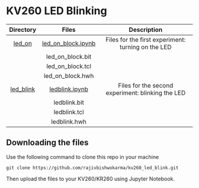 # KV260 LED Blinking


|   Directory  |    Files      |  Description |
|:------------:|:-------------:|:------------:
|   [led_on](./led_on/)    | [led_on_block.ipynb](./led_on/led_on_block.ipynb) | Files for the first experiment: turning on the LED  | |
|                 | led_on_block.bit | |
|                 | led_on_block.tcl | |
|                 | led_on_block.hwh | |
|   [led_blink](/led_blink/) | [ledblink.ipynb](./led_blink/ledblink.ipynb) | Files for the second experiment: blinking the LED |
|                 | ledblink.bit | | 
|                 | ledblink.tcl | |
|                 | ledblink.hwh | |


## Downloading the files

Use the following command to clone this repo in your machine

```
git clone https://github.com/rajivbishwokarma/kv260_led_blink.git
```

Then upload the files to your KV260/KR260 using Jupyter Notebook.